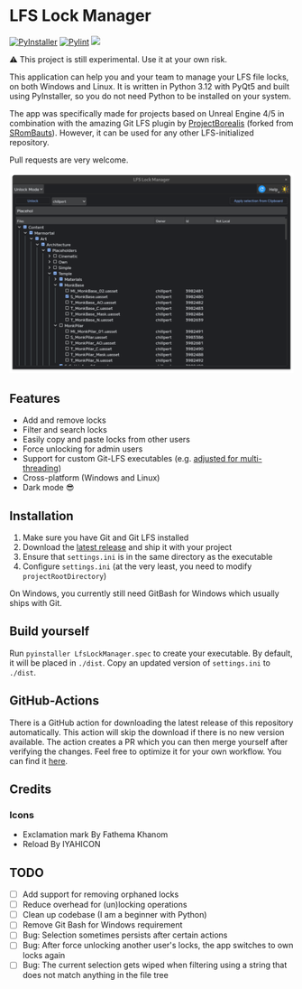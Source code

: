 # LFS Lock Manager

[![PyInstaller](https://github.com/chillpert/lfs-lock-manager/actions/workflows/build.yml/badge.svg)](https://github.com/chillpert/lfs-lock-manager/actions/workflows/build.yml)
[![Pylint](https://github.com/chillpert/lfs-lock-manager/actions/workflows/pylint.yml/badge.svg)](https://github.com/chillpert/lfs-lock-manager/actions/workflows/pylint.yml)
![](https://shields.io/github/license/chillpert/lfs-lock-manager)

⚠️  This project is still experimental. Use it at your own risk.

This application can help you and your team to manage your LFS file locks, on both Windows and Linux. It is written in Python 3.12 with PyQt5 and
built using PyInstaller, so you do not need Python to be installed on your system.

The app was specifically made for projects based on Unreal Engine 4/5 in combination with the amazing Git LFS plugin by [ProjectBorealis](https://github.com/ProjectBorealis/UEGitPlugin) (forked from [SRomBauts](https://github.com/SRombauts/UEGitPlugin)). However, it can be used for any other LFS-initialized repository.

Pull requests are very welcome.

![Demo](https://github.com/chillpert/lfs-lock-manager/blob/main/demo.png)

## Features

- Add and remove locks
- Filter and search locks
- Easily copy and paste locks from other users
- Force unlocking for admin users
- Support for custom Git-LFS executables (e.g. [adjusted for multi-threading](https://github.com/ProjectBorealis/UEGitPlugin))
- Cross-platform (Windows and Linux)
- Dark mode 😎

## Installation

1. Make sure you have Git and Git LFS installed
2. Download the [latest release](https://github.com/chillpert/lfs-lock-manager/releases) and ship it with your project
3. Ensure that `settings.ini` is in the same directory as the executable
4. Configure `settings.ini` (at the very least, you need to modify `projectRootDirectory`)

On Windows, you currently still need GitBash for Windows which usually ships with Git.

## Build yourself

Run `pyinstaller LfsLockManager.spec` to create your executable. By default, it will be placed in `./dist`. Copy an
updated version of `settings.ini` to `./dist`.

## GitHub-Actions

There is a GitHub action for downloading the latest release of this repository automatically. This action will skip the download if there is no new version available. The action creates a PR which you can then merge yourself after verifying the changes. Feel free to optimize it for your own workflow. You can find it [here](https://github.com/chillpert/lfs-lock-manager-deploy-demo).

## Credits

### Icons

- Exclamation mark By Fathema Khanom
- Reload By IYAHICON

## TODO

- [ ] Add support for removing orphaned locks
- [ ] Reduce overhead for (un)locking operations
- [ ] Clean up codebase (I am a beginner with Python)
- [ ] Remove Git Bash for Windows requirement
- [ ] Bug: Selection sometimes persists after certain actions
- [ ] Bug: After force unlocking another user's locks, the app switches to own locks again
- [ ] Bug: The current selection gets wiped when filtering using a string that does not match anything in the file tree
